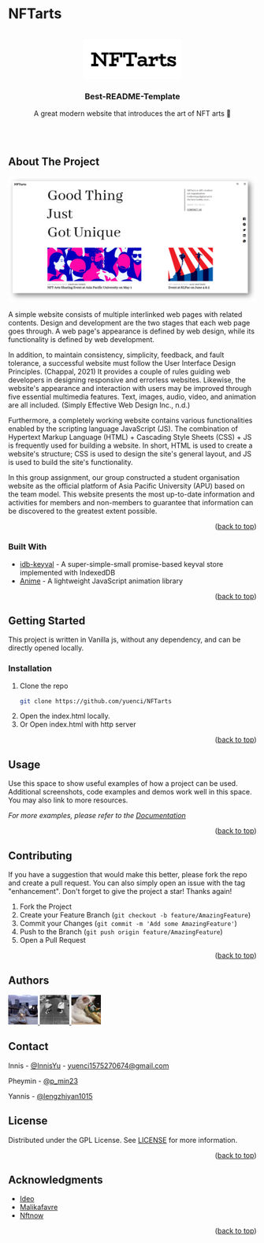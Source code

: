 # NFTarts
<!-- Improved compatibility of back to top link: See: https://github.com/othneildrew/Best-README-Template/pull/73 -->
<a name="readme-top"></a>


<!-- PROJECT LOGO -->
<br />
<div align="center">
  <a href="https://github.com/yuenci/NFTarts">
    <img src="https://github.com/yuenci/NFTarts/blob/master/images/nftart.png" alt="Logo" width="200">
  </a>

  <h3 align="center">Best-README-Template</h3>

  <p align="center">
    A great modern website that introduces the art of NFT arts 💎
    <br />
  </p>
</div>

<br />
<br />



<!-- ABOUT THE PROJECT -->
## About The Project

![Product screenshot](images/demo.png)

A simple website consists of multiple interlinked web pages with related contents. Design and development are the two stages that each web page goes through. A web page's appearance is defined by web design, while its functionality is defined by web development.

In addition, to maintain consistency, simplicity, feedback, and fault tolerance, a successful website must follow the User Interface Design Principles. (Chappal, 2021) It provides a couple of rules guiding web developers in designing responsive and errorless websites. Likewise, the website's appearance and interaction with users may be improved through five essential multimedia features. Text, images, audio, video, and animation are all included. (Simply Effective Web Design Inc., n.d.)

Furthermore, a completely working website contains various functionalities enabled by the scripting language JavaScript (JS). The combination of Hypertext Markup Language (HTML) + Cascading Style Sheets (CSS) + JS is frequently used for building a website. In short, HTML is used to create a website's structure; CSS is used to design the site's general layout, and JS is used to build the site's functionality.

In this group assignment, our group constructed a student organisation website as the official platform of Asia Pacific University (APU) based on the team model. This website presents the most up-to-date information and activities for members and non-members to guarantee that information can be discovered to the greatest extent possible.


<p align="right">(<a href="#readme-top">back to top</a>)</p>



### Built With

* [idb-keyval](https://github.com/jakearchibald/idb-keyval) - A super-simple-small promise-based keyval store implemented with IndexedDB
* [Anime](https://animejs.com/) - A lightweight JavaScript animation library

<p align="right">(<a href="#readme-top">back to top</a>)</p>



<!-- GETTING STARTED -->
## Getting Started

This project is written in Vanilla js, without any dependency, and can be directly opened locally.

### Installation

1. Clone the repo
   ```sh
   git clone https://github.com/yuenci/NFTarts
   ```
2. Open the index.html locally.
3. Or Open index.html with http server 

<p align="right">(<a href="#readme-top">back to top</a>)</p>



<!-- USAGE EXAMPLES -->
## Usage

Use this space to show useful examples of how a project can be used. Additional screenshots, code examples and demos work well in this space. You may also link to more resources.

_For more examples, please refer to the [Documentation](https://example.com)_

<p align="right">(<a href="#readme-top">back to top</a>)</p>



<!-- CONTRIBUTING -->
## Contributing

If you have a suggestion that would make this better, please fork the repo and create a pull request. You can also simply open an issue with the tag "enhancement".
Don't forget to give the project a star! Thanks again!

1. Fork the Project
2. Create your Feature Branch (`git checkout -b feature/AmazingFeature`)
3. Commit your Changes (`git commit -m 'Add some AmazingFeature'`)
4. Push to the Branch (`git push origin feature/AmazingFeature`)
5. Open a Pull Request

<p align="right">(<a href="#readme-top">back to top</a>)</p>

## Authors
<a href="https://github.com/yuenci" target="_blank" >
  <img src="images/innis.jpg" alt="profile image" width="60px">
</a>
<a href="https://github.com/pm00-ops" target="_blank" >
  <img src="images/pheymin.jpg" alt="profile image" width="60px">
</a>
<a href="https://github.com/yannisleng" target="_blank" >
  <img src="images/yannis.jpg" alt="profile image" width="60px">
</a>

<!-- CONTACT -->
## Contact

Innis - [@InnisYu](https://twitter.com/yuenci3) - yuenci1575270674@gmail.com

Pheymin - [@p_min23](https://www.instagram.com/p_min23/)  

Yannis - [@lengzhiyan1015](https://www.facebook.com/lengzhiyan1015)  


<!-- LICENSE -->
## License

Distributed under the GPL License. See [LICENSE](./LICENSE) for more information.

<p align="right">(<a href="#readme-top">back to top</a>)</p>







<!-- ACKNOWLEDGMENTS -->
## Acknowledgments

* [Ideo](https://ideo.com)
* [Malikafavre](https://www.malikafavre.com)
* [Nftnow](https://nftnow.com)

<p align="right">(<a href="#readme-top">back to top</a>)</p>

